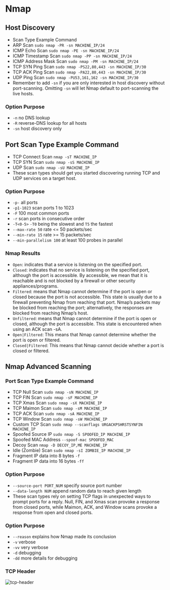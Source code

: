 # Nmap
## Host Discovery
- Scan Type	Example Command
- ARP Scan	`sudo nmap -PR -sn MACHINE_IP/24`
- ICMP Echo Scan	`sudo nmap -PE -sn MACHINE_IP/24`
- ICMP Timestamp Scan	`sudo nmap -PP -sn MACHINE_IP/24`
- ICMP Address Mask Scan	`sudo nmap -PM -sn MACHINE_IP/24`
- TCP SYN Ping Scan	`sudo nmap -PS22,80,443 -sn MACHINE_IP/30`
- TCP ACK Ping Scan	`sudo nmap -PA22,80,443 -sn MACHINE_IP/30`
- UDP Ping Scan	`sudo nmap -PU53,161,162 -sn MACHINE_IP/30`
- Remember to add `-sn` if you are only interested in host discovery without port-scanning. Omitting `-sn` will let Nmap default to port-scanning the live hosts.

### Option	Purpose
- `-n`	no DNS lookup
- `-R`	reverse-DNS lookup for all hosts
- `-sn`	host discovery only

## Port Scan Type	Example Command
- TCP Connect Scan	`nmap -sT MACHINE_IP`
- TCP SYN Scan	`sudo nmap -sS MACHINE_IP`
- UDP Scan	`sudo nmap -sU MACHINE_IP`
- These scan types should get you started discovering running TCP and UDP services on a target host.

### Option	Purpose
- `-p-`	all ports
- `-p1-1023`	scan ports 1 to 1023
- `-F`	100 most common ports
- `-r`	scan ports in consecutive order
- `-T<0-5>`	`-T0` being the slowest and `T5` the fastest
- `--max-rate 50`	rate <= 50 packets/sec
- `--min-rate 15`	rate >= 15 packets/sec
- `--min-parallelism 100`	at least 100 probes in parallel

### Nmap Results
- `Open`: indicates that a service is listening on the specified port.
- `Closed`: indicates that no service is listening on the specified port, although the port is accessible. By accessible, we mean that it is reachable and is not blocked by a firewall or other security appliances/programs.
- `Filtered`: means that Nmap cannot determine if the port is open or closed because the port is not accessible. This state is usually due to a firewall preventing Nmap from reaching that port. Nmap’s packets may be blocked from reaching the port; alternatively, the responses are blocked from reaching Nmap’s host.
- `Unfiltered`: means that Nmap cannot determine if the port is open or closed, although the port is accessible. This state is encountered when using an ACK scan -sA.
- `Open|Filtered`: This means that Nmap cannot determine whether the port is open or filtered.
- `Closed|Filtered`: This means that Nmap cannot decide whether a port is closed or filtered.

## Nmap Advanced Scanning
### Port Scan Type	Example Command
- TCP Null Scan	`sudo nmap -sN MACHINE_IP`
- TCP FIN Scan	`sudo nmap -sF MACHINE_IP`
- TCP Xmas Scan	`sudo nmap -sX MACHINE_IP`
- TCP Maimon Scan	`sudo nmap -sM MACHINE_IP`
- TCP ACK Scan	`sudo nmap -sA MACHINE_IP`
- TCP Window Scan	`sudo nmap -sW MACHINE_IP`
- Custom TCP Scan	`sudo nmap --scanflags URGACKPSHRSTSYNFIN MACHINE_IP`
- Spoofed Source IP	`sudo nmap -S SPOOFED_IP MACHINE_IP`
- Spoofed MAC Address	`--spoof-mac SPOOFED_MAC`
- Decoy Scan	`nmap -D DECOY_IP,ME MACHINE_IP`
- Idle (Zombie) Scan	`sudo nmap -sI ZOMBIE_IP MACHINE_IP`
- Fragment IP data into 8 bytes	`-f`
- Fragment IP data into 16 bytes	`-ff`
### Option	Purpose
- `--source-port PORT_NUM` specify source port number
- `--data-length NUM` append random data to reach given length
- These scan types rely on setting TCP flags in unexpected ways to prompt ports for a reply. Null, FIN, and Xmas scan provoke a response from closed ports, while Maimon, ACK, and Window scans provoke a response from open and closed ports.

### Option Purpose
- `--reason`	explains how Nmap made its conclusion
- `-v`	verbose
- `-vv`	very verbose
- `-d`	debugging
- `-dd`	more details for debugging

### TCP Header
![tcp-header](https://user-images.githubusercontent.com/75596877/138295680-a20a687e-6898-4b7a-8c6b-d3e496ff6c07.png)
